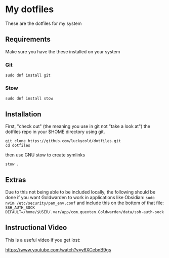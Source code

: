 # My dotfiles

These are the dotfiles for my system

## Requirements

Make sure you have the these installed on your system

### Git

```
sudo dnf install git
```

### Stow
```
sudo dnf install stow
```

## Installation

First, "check out" (the meaning you use in git not "take a look at") the dotfiles repo in your $HOME directory using git.

```
git clone https://github.com/luckycold/dotfiles.git
cd dotfiles
```

then use GNU stow to create symlinks

```
stow .
```

## Extras

Due to this not being able to be included locally, the following should be done if you want Goldwarden to work in applications like Obsidian:
```sudo  nvim /etc/security/pam_env.conf```
and include this on the bottom of that file:
```SSH_AUTH_SOCK DEFAULT=/home/$USER/.var/app/com.quexten.Goldwarden/data/ssh-auth-sock```

## Instructional Video
This is a useful video if you get lost:

https://www.youtube.com/watch?v=y6XCebnB9gs
